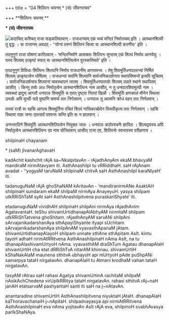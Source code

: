 +++
title = "04 शिल्पिनः चयनम् * (सं) जीवनराघव"

+++
**शिल्पिनः चयनम् **

**\* (सं) जीवनराघवः**

![](magazine_images/img-1675176079Bal1.jpg)कदाचित् कश्चित् राजा सङ्कल्पितवान् -  राजधान्याम् एकं भव्यं मन्दिरं निर्मातव्यम् इति । आस्थानशिल्पी तु वृद्धः । सः राजानम् अवदत् - ‘‘योग्यं तरुणं शिल्पिनं चित्वा सः आस्थानशिल्पी करणीयः’ इति ।

तदनुगुणं राजा घोषणां कारितवान् - ‘मन्दिरनिर्माणे आसक्ताः शिल्पिनः सुन्दरम् एकं शिल्पं निर्माय आनयेयुः । यस्य शिल्पम् उत्कृष्टं स्यात् सः आस्थानशिल्पित्वेन पुरस्करिष्यते’ इति ।

एतदनुगुणं विविधाः शिल्पिनः शिल्पानि निर्माय राजधानीम् आगतवन्तः । तेषु शिवमूर्तिधनपालाभ्यां निर्मितं शिल्पम् उत्कृष्टत्वेन घोषितम् । राजधान्यां सर्वाणि शिल्पानि सार्वजनिकदर्शनाय स्थापयिष्यन्ते इत्यपि सूचितम् । सार्वजनिकदर्शनाय शिल्पानां व्यवस्थापनं जातम् । शिवमूर्तिधनपालयोः शिल्पम् उन्नते स्थाने स्थापितम् आसीत् । किन्तु तयोः अधः निर्मातृत्वेन आस्थानशिल्पिनः नाम आसीत्, न तु धनपालशिवमूर्त्योः नाम । व्यवस्थां द्रष्टुम् आगतौ धनपालः शिवमूर्तिः च एतत् दृष्ट्वा नितरां खिन्नौ । शिवमूर्तिः क्षणकालं मौनेन स्थित्वा उभयोः अपि मूर्त्योः पादे पुष्पाणि समर्प्य ततः निर्गतवान् । धनपालः तु आत्मनि क्रोधं वहन् ततः निर्गतवान् ।

तस्यां रात्रौ सः रहसि आगत्य शिवमूर्तिना रचितं शिल्पं नासिकाच्छेदेन विरूपीकृत्य ततः निर्गतवान् । रहसि स्थित्वा राज्ञः जनाः एतत्सर्वं पश्यन्तः सन्ति इति सः न ज्ञातवान् ।

अनन्तरदिने शिवमूर्तिः आस्थानशिल्पित्वेन नियुक्तः जातः । धनपालः कठोरवचनैः ज्ञापितः । शिल्पद्वयस्य अपि निर्मातृत्वेन आस्थानशिल्पिनः एव नाम योजितवान् आसीत् राजा एव, शिल्पिनोः स्वभावस्य परीक्षणाय ।

shilpinaH chayanam

\* (saM) jIvanarAghavaH

kadAchit kashchit rAjA sa~NkalpitavAn - rAjadhAnyAm ekaM bhavyaM mandiraM nirmAtavyam iti. AsthAnashilpI tu vRRiddhaH. saH rAjAnam avadat - ‘‘yogyaM taruNaM shilpinaM chitvA saH AsthAnashilpI karaNIyaH’ iti.

tadanuguNaM rAjA ghoShaNAM kAritavAn - ‘mandiranirmANe AsaktAH shilpinaH sundaram ekaM shilpaM nirmAya AnayeyuH. yasya shilpam utkRRiShTaM syAt saH AsthAnashilpitvena puraskariShyate’ iti.

etadanuguNaM vividhAH shilpinaH shilpAni nirmAya rAjadhAnIm AgatavantaH. teShu shivamUrtidhanapAlAbhyAM nirmitaM shilpam utkRRiShTatvena ghoShitam. rAjadhAnyAM sarvANi shilpAni sArvajanikadarshanAya sthApayiShyante ityapi sUchitam. sArvajanikadarshanAya shilpAnAM vyavasthApanaM jAtam. shivamUrtidhanapAlayoH shilpam unnate sthAne sthApitam AsIt. kintu tayoH adhaH nirmAtRRitvena AsthAnashilpinaH nAma AsIt, na tu dhanapAlashivamUrtyoH nAma. vyavasthAM draShTum Agatau dhanapAlaH shivamUrtiH cha etat dRRiShTvA nitarAM khinnau. shivamUrtiH kShaNakAlaM maunena sthitvA ubhayoH api mUrtyoH pAde puShpANi samarpya tataH nirgatavAn. dhanapAlaH tu Atmani krodhaM vahan tataH nirgatavAn.

tasyAM rAtrau saH rahasi Agatya shivamUrtinA rachitaM shilpaM nAsikAchChedena virUpIkRRitya tataH nirgatavAn. rahasi sthitvA rAj~naH janAH etatsarvaM pashyantaH santi iti saH na j~nAtavAn.

anantaradine shivamUrtiH AsthAnashilpitvena niyuktaH jAtaH. dhanapAlaH kaThoravachanaiH j~nApitaH. shilpadvayasya api nirmAtRRitvena AsthAnashilpinaH eva nAma yojitavAn AsIt rAjA eva, shilpinoH svabhAvasya parIkShaNAya.

